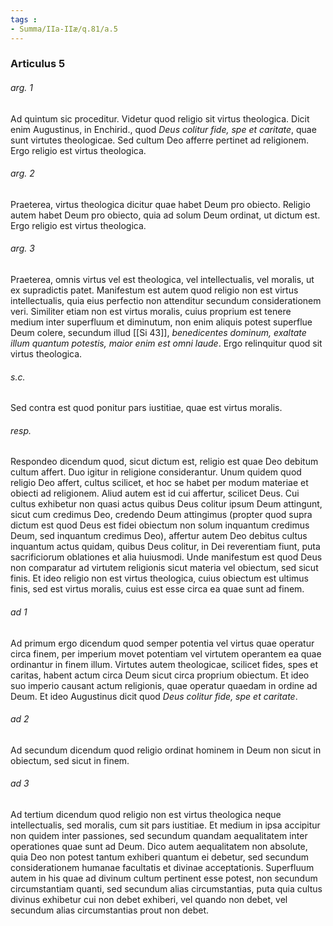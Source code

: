 ```yaml
---
tags : 
- Summa/IIa-IIæ/q.81/a.5
---
```


### Articulus 5

###### arg. 1
Ad quintum sic proceditur. Videtur quod religio sit virtus theologica. Dicit enim Augustinus, in Enchirid., quod *Deus colitur fide, spe et caritate*, quae sunt virtutes theologicae. Sed cultum Deo afferre pertinet ad religionem. Ergo religio est virtus theologica.

###### arg. 2
Praeterea, virtus theologica dicitur quae habet Deum pro obiecto. Religio autem habet Deum pro obiecto, quia ad solum Deum ordinat, ut dictum est. Ergo religio est virtus theologica.

###### arg. 3
Praeterea, omnis virtus vel est theologica, vel intellectualis, vel moralis, ut ex supradictis patet. Manifestum est autem quod religio non est virtus intellectualis, quia eius perfectio non attenditur secundum considerationem veri. Similiter etiam non est virtus moralis, cuius proprium est tenere medium inter superfluum et diminutum, non enim aliquis potest superflue Deum colere, secundum illud [[Si 43]], *benedicentes dominum, exaltate illum quantum potestis, maior enim est omni laude*. Ergo relinquitur quod sit virtus theologica.

###### s.c.
Sed contra est quod ponitur pars iustitiae, quae est virtus moralis.

###### resp.
Respondeo dicendum quod, sicut dictum est, religio est quae Deo debitum cultum affert. Duo igitur in religione considerantur. Unum quidem quod religio Deo affert, cultus scilicet, et hoc se habet per modum materiae et obiecti ad religionem. Aliud autem est id cui affertur, scilicet Deus. Cui cultus exhibetur non quasi actus quibus Deus colitur ipsum Deum attingunt, sicut cum credimus Deo, credendo Deum attingimus (propter quod supra dictum est quod Deus est fidei obiectum non solum inquantum credimus Deum, sed inquantum credimus Deo), affertur autem Deo debitus cultus inquantum actus quidam, quibus Deus colitur, in Dei reverentiam fiunt, puta sacrificiorum oblationes et alia huiusmodi. Unde manifestum est quod Deus non comparatur ad virtutem religionis sicut materia vel obiectum, sed sicut finis. Et ideo religio non est virtus theologica, cuius obiectum est ultimus finis, sed est virtus moralis, cuius est esse circa ea quae sunt ad finem.

###### ad 1
Ad primum ergo dicendum quod semper potentia vel virtus quae operatur circa finem, per imperium movet potentiam vel virtutem operantem ea quae ordinantur in finem illum. Virtutes autem theologicae, scilicet fides, spes et caritas, habent actum circa Deum sicut circa proprium obiectum. Et ideo suo imperio causant actum religionis, quae operatur quaedam in ordine ad Deum. Et ideo Augustinus dicit quod *Deus colitur fide, spe et caritate*.

###### ad 2
Ad secundum dicendum quod religio ordinat hominem in Deum non sicut in obiectum, sed sicut in finem.

###### ad 3
Ad tertium dicendum quod religio non est virtus theologica neque intellectualis, sed moralis, cum sit pars iustitiae. Et medium in ipsa accipitur non quidem inter passiones, sed secundum quandam aequalitatem inter operationes quae sunt ad Deum. Dico autem aequalitatem non absolute, quia Deo non potest tantum exhiberi quantum ei debetur, sed secundum considerationem humanae facultatis et divinae acceptationis. Superfluum autem in his quae ad divinum cultum pertinent esse potest, non secundum circumstantiam quanti, sed secundum alias circumstantias, puta quia cultus divinus exhibetur cui non debet exhiberi, vel quando non debet, vel secundum alias circumstantias prout non debet.

